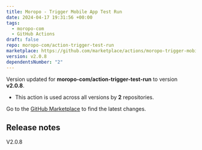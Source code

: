```yaml
---
title: Moropo - Trigger Mobile App Test Run
date: 2024-04-17 19:31:56 +00:00
tags:
  - moropo-com
  - GitHub Actions
draft: false
repo: moropo-com/action-trigger-test-run
marketplace: https://github.com/marketplace/actions/moropo-trigger-mobile-app-test-run
version: v2.0.8
dependentsNumber: "2"
---
```



Version updated for **moropo-com/action-trigger-test-run** to version **v2.0.8**.
- This action is used across all versions by **2** repositories.

Go to the [GitHub Marketplace](https://github.com/marketplace/actions/moropo-trigger-mobile-app-test-run) to find the latest changes.

## Release notes

V2.0.8
